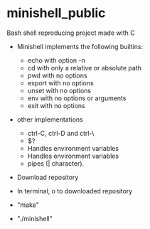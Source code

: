 # minishell_public
Bash shell reproducing project made with C


- Minishell implements the following builtins:
  - echo with option -n
  - cd with only a relative or absolute path
  - pwd with no options
  - export with no options
  - unset with no options
  - env with no options or arguments
  - exit with no options

- other implementations
  - ctrl-C, ctrl-D and ctrl-\
  - $?
  - Handles environment variables
  - Handles environment variables
  - pipes (| character).
  

- Download repository
- In terminal, o to downloaded repository
- "make"
- "./minishell"
